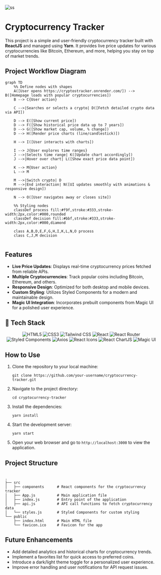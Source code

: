 
![ss](https://github.com/user-attachments/assets/cfdd53f5-074d-49a7-b79d-87894fcc7819)



<h1>Cryptocurrency Tracker</h1>

<p>
  This project is a simple and user-friendly cryptocurrency tracker built with <strong>ReactJS</strong> and managed using <strong>Yarn</strong>. It provides live price updates for various cryptocurrencies like Bitcoin, Ethereum, and more, helping you stay on top of market trends.
</p>

## Project Workflow Diagram
```mermaid
graph TD
    %% Define nodes with shapes
    A([User opens https://cryptostracker.onrender.com/]) --> B([Homepage loads with popular cryptocurrencies])
    B --> C{User action}
    
    C -->|Searches or selects a crypto| D([Fetch detailed crypto data via API])
    
    D --> E([Show current price])
    D --> F([Show historical price data up to 7 years])
    D --> G([Show market cap, volume, % change])
    D --> H([Render price charts (line/candlestick)])
    
    H --> I([User interacts with charts])
    
    I --> J{User explores time ranges}
    J -->|Selects time range| K([Update chart accordingly])
    J -->|Hover over chart| L([Show exact price data point])
    
    K --> M{User action}
    L --> M
    
    M -->|Switch crypto| D
    M -->|End interaction| N([UI updates smoothly with animations & responsive design])
    
    N --> O([User navigates away or closes site])
    
    %% Styling nodes
    classDef process fill:#f9f,stroke:#333,stroke-width:2px,color:#000,rounded
    classDef decision fill:#bbf,stroke:#333,stroke-width:2px,color:#000,diamond
    
    class A,B,D,E,F,G,H,I,K,L,N,O process
    class C,J,M decision


```

<h2>Features</h2>
<ul>
  <li><strong>Live Price Updates</strong>: Displays real-time cryptocurrency prices fetched from reliable APIs.</li>
  <li><strong>Multiple Cryptocurrencies</strong>: Track popular coins including Bitcoin, Ethereum, and others.</li>
  <li><strong>Responsive Design</strong>: Optimized for both desktop and mobile devices.</li>
  <li><strong>Custom Styling</strong>: Utilizes Styled Components for a modern and maintainable design.</li>
  <li><strong>Magic UI Integration</strong>: Incorporates prebuilt components from Magic UI for a polished user experience.</li>
</ul>

## 🧰 Tech Stack

<div align="center">

![HTML5](https://img.shields.io/badge/html5-%23E34F26.svg?style=for-the-badge&logo=html5&logoColor=white)
![CSS3](https://img.shields.io/badge/css3-%231572B6.svg?style=for-the-badge&logo=css3&logoColor=white)
![Tailwind CSS](https://img.shields.io/badge/Tailwind_CSS-%2338B2AC.svg?style=for-the-badge&logo=tailwind-css&logoColor=white)
![React](https://img.shields.io/badge/react-%2320232a.svg?style=for-the-badge&logo=react&logoColor=%2361DAFB)
![React Router](https://img.shields.io/badge/React_Router-CA4245?style=for-the-badge&logo=react-router&logoColor=white)
![Styled Components](https://img.shields.io/badge/styled--components-DB7093?style=for-the-badge&logo=styled-components&logoColor=white)
![Axios](https://img.shields.io/badge/Axios-%235A29E4.svg?style=for-the-badge&logo=axios&logoColor=white)
![React Icons](https://img.shields.io/badge/React_Icons-%23000000.svg?style=for-the-badge&logo=react&logoColor=white)
![React ChartJS](https://img.shields.io/badge/React_ChartJS-%23FF6384.svg?style=for-the-badge&logo=chart-dot-js&logoColor=white)
![Magic UI](https://img.shields.io/badge/Magic_UI-%23000000.svg?style=for-the-badge&logo=magic&logoColor=white)

</div>

<h2>How to Use</h2>
<ol>
  <li>Clone the repository to your local machine:</li>
  <pre><code>git clone https://github.com/your-username/cryptocurrency-tracker.git</code></pre>
  <li>Navigate to the project directory:</li>
  <pre><code>cd cryptocurrency-tracker</code></pre>
  <li>Install the dependencies:</li>
  <pre><code>yarn install</code></pre>
  <li>Start the development server:</li>
  <pre><code>yarn start</code></pre>
  <li>Open your web browser and go to <code>http://localhost:3000</code> to view the application.</li>
</ol>

<h2>Project Structure</h2>
<pre><code>
.
├── src
│   ├── components      # React components for the cryptocurrency tracker
│   ├── App.js          # Main application file
│   ├── index.js        # Entry point of the application
│   ├── api.js          # API call functions to fetch cryptocurrency data
│   └── styles.js       # Styled Components for custom styling
└── public
    ├── index.html      # Main HTML file
    └── favicon.ico     # Favicon for the app
</code></pre>

<h2>Future Enhancements</h2>
<ul>
  <li>Add detailed analytics and historical charts for cryptocurrency trends.</li>
  <li>Implement a favorites list for quick access to preferred coins.</li>
  <li>Introduce a dark/light theme toggle for a personalized user experience.</li>
  <li>Improve error handling and user notifications for API request issues.</li>
</ul>
